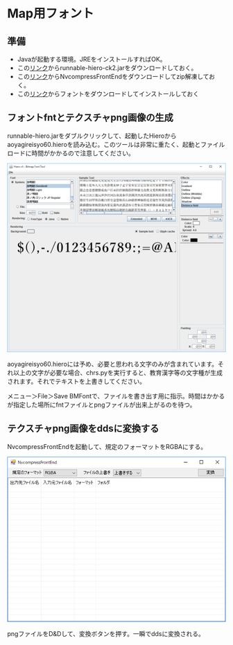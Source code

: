 # Map用フォント

## 準備
 - Javaが起動する環境。JREをインストールすればOK。
 - この[リンク](https://drive.google.com/open?id=1mzlgumZn_YnE17VYVIQ_msHD_M6IGENN)からrunnable-hiero-ck2.jarをダウンロードしておく。
 - この[リンク](http://ch.nicovideo.jp/sevrunear/blomaga/ar539518)からNvcompressFrontEndをダウンロードしてzip解凍しておく。
 - この[リンク](https://drive.google.com/open?id=1Qb5pyH4Cx3ouBIMbEw3KhnlTspx5Qfs_)からフォントをダウンロードしてインストールしておく

## フォントfntとテクスチャpng画像の生成
runnable-hiero.jarをダブルクリックして、起動したHieroからaoyagireisyo60.hieroを読み込む。このツールは非常に重たく、起動とファイルロードに時間がかかるので注意してください。 

![img](2018-03-21_16h44_47.png)

aoyagireisyo60.hieroには予め、必要と思われる文字のみが含まれています。それ以上の文字が必要な場合、chrs.pyを実行すると、教育漢字等の文字種が生成されます。それでテキストを上書きしてください。

メニュー＞File＞Save BMFontで、ファイルを書き出す用に指示。時間はかかるが指定した場所にfntファイルとpngファイルが出来上がるのを待つ。

## テクスチャpng画像をddsに変換する
NvcompressFrontEndを起動して、規定のフォーマットをRGBAにする。

![img2](2018-03-21_16h48_12.png)

pngファイルをD&Dして、変換ボタンを押す。一瞬でddsに変換される。

